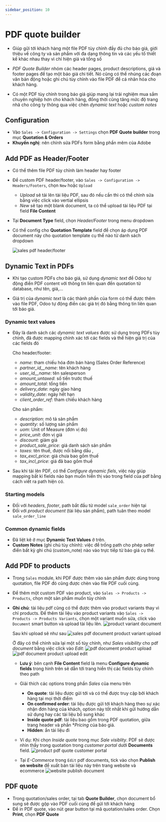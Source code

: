 ```yaml
---
sidebar_position: 10
---
```


# PDF quote builder

- Giúp gửi tới khách hàng một file PDF tùy chỉnh đầy đủ cho báo giá, giới thiệu về công ty và sản phẩm với đa dạng thông tin và
  các yếu tố thiết kế khác nhau thay vì chỉ hiện giá và tổng số

- _PDF Quote Builder_ nhóm các header pages, product descriptions, giá và footer pages để tạo một báo giá chi tiết. Nó cũng
  có thể nhúng các đoạn văn bản động hoặc ghi chú tùy chỉnh vào file PDF để cá nhân hóa cho khách hàng.

- Có một PDF tùy chỉnh trong báo giá giúp mang lại trải nghiệm mua sắm chuyên nghiệp hơn cho khách hàng, đồng thời cũng tăng mức
  độ trang nhã cho công ty thông qua việc chèn _dynamic text_ hoặc _custom notes_

## Configuration

- Vào `Sales -> Configuration -> Settings` chọn **PDF Quote builder** trong mục **Quotation & Orders**
- **Khuyến nghị**: nên chỉnh sửa PDFs form bằng phần mêm của Adobe

## Add PDF as Header/Footer

- Có thể thêm file PDF tùy chỉnh làm header hay footer

- Để custom PDF header/footer, vào `Sales -> Configuration -> Headers/Footers`, chọn `New` hoặc `Upload`
  - _Upload_ sẽ tải lên tài liệu PDF, sau đó nếu cần thì có thể chỉnh sửa bằng việc click vào vertial ellipsis
  - _New_ sẽ tạo một blank document, ta có thể upload tài liệu PDF tại field **File Content**

- Tại **Document Type** field, chọn _Header/Footer_ trong menu dropdown

- Có thể config cho **Quotation Template** field để chọn áp dụng PDF document này cho quotation template cụ thể nào từ danh sách dropdown

  ![sales pdf header/footer](../img/sales_pdf_header_footer.png)

## Dynamic Text in PDFs

- Khi tạo custom PDFs cho báo giá, sử dụng _dynamic text_ để Odoo tự động điền PDF content với thông tin liên quan đến quotation từ database, như tên, giá,...

- Giá trị của _dynamic text_ là các thành phần của form có thể được thêm vào file PDF, Odoo tự động điền các giá trị đó bằng thông tin liên quan tới báo giá.

### Dynamic text values

- Đây là danh sách các _dynamic text values_ được sử dụng trong PDFs tùy chỉnh, đã được mapping chính xác tới các fields và thể hiện giá trị của các fields đó

  Cho header/footer:
  - _name_: tham chiếu hóa đơn bán hàng (Sales Order Reference)
  - _partner_id\_\_name_: tên khách hàng
  - _user_id\_\_name_: tên salesperson
  - _amount_untaxed_: số tiền trước thuế
  - _amount_total_: tổng tiền
  - _delivery_date_: ngày giao hàng
  - _validity_date_: ngày hết hạn
  - _client_order_ref_: tham chiếu khách hàng

  Cho sản phẩm:
  - _description_: mô tả sản phẩm
  - _quantity_: số lượng sản phẩm
  - _uom_: Unit of Measure (đơn vị đo)
  - _price_unit_: đơn vị giá
  - _discount_: giảm giá
  - _product_sale_price_: giá danh sách sản phẩm
  - _taxes_: tên thuế, được nối bằng dấu ,
  - _tax_excl_price_: giá chưa bao gồm thuế
  - _tax_incl_price_: giá đã bao gồm thuế

- Sau khi tải lên PDF, có thể _Configure dynamic fiels_, việc này giúp mapping bất kì fields nào bạn muốn hiển thị vào trong field của pdf
  bằng cách viết ra path hiện có.

### Starting models

- Đối với _headers_, _footer_, path bắt đầu từ model `sale_order` hiện tại
- Đối với _product document_ (tài liệu sản phẩm), path tuân theo model `sale_order_line`

### Common dynamic fields

- Đã liệt kê ở mục **Dynamic Text Values** ở trên.
- **Custom Notes** (ghi chú tùy chỉnh): việc để trống path cho phép seller điền bất kỳ ghi chú (custom_note) nào vào trực tiếp từ báo giá cụ thể.

## Add PDF to products

- Trong `Sales` module, khi PDF được thêm vào sản phẩm được dùng trong quotation, file PDF đó cũng được chèn vào file PDF cuối cùng.
- Để thêm một custom PDF vào product, vào `Sales -> Products -> Products`, chọn một sản phẩm muốn tùy chỉnh

- **Ghi chú**: tài liệu pdf cũng có thể được thêm vào product variants thay vì chỉ products. Để thêm tài liệu vào product variants
  vào `Sales -> Products -> Products Variants`, chọn một variant muốn sửa, click vào `Document` smart button và upload tài liệu lên.
  ![product variant document](../img/sales_pdf_document_product_variant.png)

  Sau khi upload sẽ như sau
  ![sales pdf document product variant upload](../img/sales_pdf_document_product_variant_upload.png)

  Ở đây có thể chỉnh sửa lại một số tùy chỉnh, như _Sales visibility_ cho pdf _document_ bằng việc click vào _Edit_:
  ![pdf document product upload](../img/sales_products_pdf_document_upload_1.png)
  ![pdf document product upload edit](../img/sales_product_edit_pdf_upload.png)
  - **Lưu ý**: bên cạnh **File Content** field là menu **Configure dynamic fields** trong hình trên sẽ dẫn tới trang hiển thị các fields tùy chỉnh theo path
  - Giải thích các options trong phần _Sales_ của menu trên
    - **On quote**: tài liệu được gửi tới và có thể được truy cập bởi khách hàng tại mọi thời điểm
    - **On confirmed order**: tài liệu được gửi tới khách hàng theo sự xác nhận đơn hàng của khách, option này tốt nhất khi gửi hướng dẫn sử dụng
      hay các tài liệu bổ sung khác
    - **Inside quote pdf**: tài liệu bao gồm trong PDF quotation, giữa trang header và phần \*_Pricing_ của báo giá.
    - **Hidden**: ẩn tài liệu đi
  - Ví dụ: Khi chọn _Inside quote_ trong mục _Sale visiblity_. PDF sẽ được nhìn thấy trong quotation trong _customer portal_ dưới **Documents** field.
    ![product pdf quote customer portal](../img/sales_product_pdf_quotation_cus_portal.png)

  - Tại _E-Commerce_ trong `Edit` pdf documents, tick vào chọn **Publish on website** để xuất bản tài liệu này trên trang website và ecommerce
    ![website publish document](../img/sales_product_pdf_quote_web_publish.png)

## PDF quote

- Trong quotation/sales order, tại tab **Quote Builder**, chọn document bổ sung sẽ được gộp vào PDF cuối cùng để gửi tới khách hàng
- Để in PDF quote, vào nút gear button tại mã quotation/sales order. Chọn **Print**, chọn **PDF Quote**

